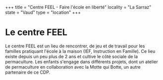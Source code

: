 +++
title = "Centre FEEL - Faire l'école en liberté"
locality = "La Sarraz"
state = "Vaud"
type = "location"
+++

# Le centre FEEL

Le centre FEEL est un lieu de rencontrer, de jeu et de travail pour les familles pratiquant l'école à la maison (IEF, Instruction en Famille). Ce lieu existe depuis un peu plus de 2 ans et cultive le côté sociale de la permaculture. Les enfants s'engage dans différents projets, dont un atelier de permaculture en collaboration avec la Motte qui Botte, un autre partenaire de ce CDP.
